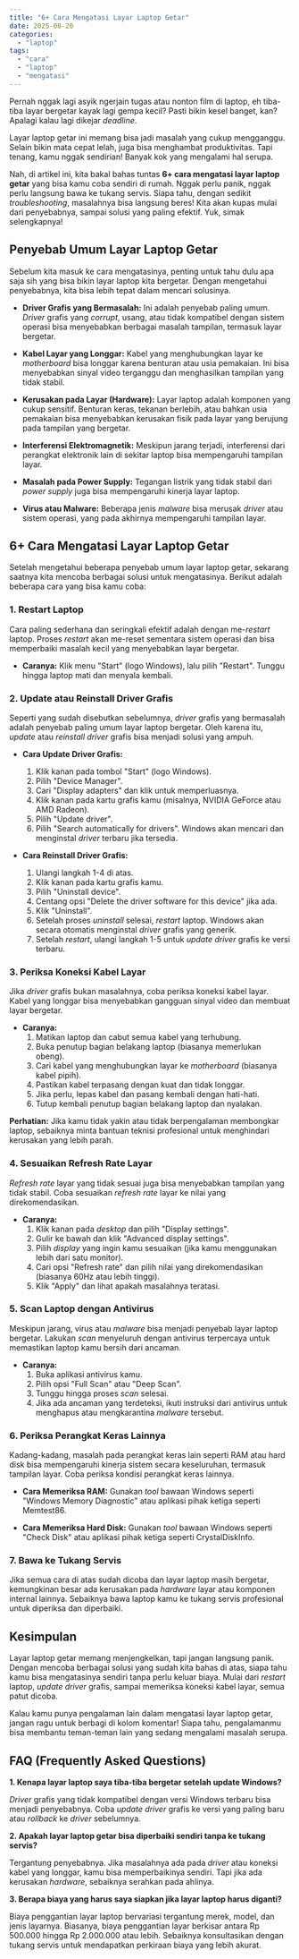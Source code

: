 ```yaml
---
title: "6+ Cara Mengatasi Layar Laptop Getar"
date: 2025-08-20
categories: 
  - "laptop"
tags: 
  - "cara"
  - "laptop"
  - "mengatasi"
---
```


Pernah nggak lagi asyik ngerjain tugas atau nonton film di laptop, eh tiba-tiba layar bergetar kayak lagi gempa kecil? Pasti bikin kesel banget, kan? Apalagi kalau lagi dikejar _deadline_.

Layar laptop getar ini memang bisa jadi masalah yang cukup mengganggu. Selain bikin mata cepat lelah, juga bisa menghambat produktivitas. Tapi tenang, kamu nggak sendirian! Banyak kok yang mengalami hal serupa.

Nah, di artikel ini, kita bakal bahas tuntas **6+ cara mengatasi layar laptop getar** yang bisa kamu coba sendiri di rumah. Nggak perlu panik, nggak perlu langsung bawa ke tukang servis. Siapa tahu, dengan sedikit _troubleshooting_, masalahnya bisa langsung beres! Kita akan kupas mulai dari penyebabnya, sampai solusi yang paling efektif. Yuk, simak selengkapnya!

## Penyebab Umum Layar Laptop Getar

Sebelum kita masuk ke cara mengatasinya, penting untuk tahu dulu apa saja sih yang bisa bikin layar laptop kita bergetar. Dengan mengetahui penyebabnya, kita bisa lebih tepat dalam mencari solusinya.

- **Driver Grafis yang Bermasalah:** Ini adalah penyebab paling umum. _Driver_ grafis yang _corrupt_, usang, atau tidak kompatibel dengan sistem operasi bisa menyebabkan berbagai masalah tampilan, termasuk layar bergetar.
    
- **Kabel Layar yang Longgar:** Kabel yang menghubungkan layar ke _motherboard_ bisa longgar karena benturan atau usia pemakaian. Ini bisa menyebabkan sinyal video terganggu dan menghasilkan tampilan yang tidak stabil.
    
- **Kerusakan pada Layar (Hardware):** Layar laptop adalah komponen yang cukup sensitif. Benturan keras, tekanan berlebih, atau bahkan usia pemakaian bisa menyebabkan kerusakan fisik pada layar yang berujung pada tampilan yang bergetar.
    
- **Interferensi Elektromagnetik:** Meskipun jarang terjadi, interferensi dari perangkat elektronik lain di sekitar laptop bisa mempengaruhi tampilan layar.
    
- **Masalah pada Power Supply:** Tegangan listrik yang tidak stabil dari _power supply_ juga bisa mempengaruhi kinerja layar laptop.
    
- **Virus atau Malware:** Beberapa jenis _malware_ bisa merusak _driver_ atau sistem operasi, yang pada akhirnya mempengaruhi tampilan layar.
    

## 6+ Cara Mengatasi Layar Laptop Getar

Setelah mengetahui beberapa penyebab umum layar laptop getar, sekarang saatnya kita mencoba berbagai solusi untuk mengatasinya. Berikut adalah beberapa cara yang bisa kamu coba:

### 1\. Restart Laptop

Cara paling sederhana dan seringkali efektif adalah dengan me-_restart_ laptop. Proses _restart_ akan me-reset sementara sistem operasi dan bisa memperbaiki masalah kecil yang menyebabkan layar bergetar.

- **Caranya:** Klik menu "Start" (logo Windows), lalu pilih "Restart". Tunggu hingga laptop mati dan menyala kembali.

### 2\. Update atau Reinstall Driver Grafis

Seperti yang sudah disebutkan sebelumnya, _driver_ grafis yang bermasalah adalah penyebab paling umum layar laptop bergetar. Oleh karena itu, _update_ atau _reinstall driver_ grafis bisa menjadi solusi yang ampuh.

- **Cara Update Driver Grafis:**
    
    1. Klik kanan pada tombol "Start" (logo Windows).
    2. Pilih "Device Manager".
    3. Cari "Display adapters" dan klik untuk memperluasnya.
    4. Klik kanan pada kartu grafis kamu (misalnya, NVIDIA GeForce atau AMD Radeon).
    5. Pilih "Update driver".
    6. Pilih "Search automatically for drivers". Windows akan mencari dan menginstal _driver_ terbaru jika tersedia.
- **Cara Reinstall Driver Grafis:**
    
    1. Ulangi langkah 1-4 di atas.
    2. Klik kanan pada kartu grafis kamu.
    3. Pilih "Uninstall device".
    4. Centang opsi "Delete the driver software for this device" jika ada.
    5. Klik "Uninstall".
    6. Setelah proses _uninstall_ selesai, _restart_ laptop. Windows akan secara otomatis menginstal _driver_ grafis yang generik.
    7. Setelah _restart_, ulangi langkah 1-5 untuk _update driver_ grafis ke versi terbaru.

### 3\. Periksa Koneksi Kabel Layar

Jika _driver_ grafis bukan masalahnya, coba periksa koneksi kabel layar. Kabel yang longgar bisa menyebabkan gangguan sinyal video dan membuat layar bergetar.

- **Caranya:**
    1. Matikan laptop dan cabut semua kabel yang terhubung.
    2. Buka penutup bagian belakang laptop (biasanya memerlukan obeng).
    3. Cari kabel yang menghubungkan layar ke _motherboard_ (biasanya kabel pipih).
    4. Pastikan kabel terpasang dengan kuat dan tidak longgar.
    5. Jika perlu, lepas kabel dan pasang kembali dengan hati-hati.
    6. Tutup kembali penutup bagian belakang laptop dan nyalakan.

**Perhatian:** Jika kamu tidak yakin atau tidak berpengalaman membongkar laptop, sebaiknya minta bantuan teknisi profesional untuk menghindari kerusakan yang lebih parah.

### 4\. Sesuaikan Refresh Rate Layar

_Refresh rate_ layar yang tidak sesuai juga bisa menyebabkan tampilan yang tidak stabil. Coba sesuaikan _refresh rate_ layar ke nilai yang direkomendasikan.

- **Caranya:**
    1. Klik kanan pada _desktop_ dan pilih "Display settings".
    2. Gulir ke bawah dan klik "Advanced display settings".
    3. Pilih _display_ yang ingin kamu sesuaikan (jika kamu menggunakan lebih dari satu monitor).
    4. Cari opsi "Refresh rate" dan pilih nilai yang direkomendasikan (biasanya 60Hz atau lebih tinggi).
    5. Klik "Apply" dan lihat apakah masalahnya teratasi.

### 5\. Scan Laptop dengan Antivirus

Meskipun jarang, virus atau _malware_ bisa menjadi penyebab layar laptop bergetar. Lakukan _scan_ menyeluruh dengan antivirus terpercaya untuk memastikan laptop kamu bersih dari ancaman.

- **Caranya:**
    1. Buka aplikasi antivirus kamu.
    2. Pilih opsi "Full Scan" atau "Deep Scan".
    3. Tunggu hingga proses _scan_ selesai.
    4. Jika ada ancaman yang terdeteksi, ikuti instruksi dari antivirus untuk menghapus atau mengkarantina _malware_ tersebut.

### 6\. Periksa Perangkat Keras Lainnya

Kadang-kadang, masalah pada perangkat keras lain seperti RAM atau hard disk bisa mempengaruhi kinerja sistem secara keseluruhan, termasuk tampilan layar. Coba periksa kondisi perangkat keras lainnya.

- **Cara Memeriksa RAM:** Gunakan _tool_ bawaan Windows seperti "Windows Memory Diagnostic" atau aplikasi pihak ketiga seperti Memtest86.
    
- **Cara Memeriksa Hard Disk:** Gunakan _tool_ bawaan Windows seperti "Check Disk" atau aplikasi pihak ketiga seperti CrystalDiskInfo.
    

### 7\. Bawa ke Tukang Servis

Jika semua cara di atas sudah dicoba dan layar laptop masih bergetar, kemungkinan besar ada kerusakan pada _hardware_ layar atau komponen internal lainnya. Sebaiknya bawa laptop kamu ke tukang servis profesional untuk diperiksa dan diperbaiki.

## Kesimpulan

Layar laptop getar memang menjengkelkan, tapi jangan langsung panik. Dengan mencoba berbagai solusi yang sudah kita bahas di atas, siapa tahu kamu bisa mengatasinya sendiri tanpa perlu keluar biaya. Mulai dari _restart_ laptop, _update driver_ grafis, sampai memeriksa koneksi kabel layar, semua patut dicoba.

Kalau kamu punya pengalaman lain dalam mengatasi layar laptop getar, jangan ragu untuk berbagi di kolom komentar! Siapa tahu, pengalamanmu bisa membantu teman-teman lain yang sedang mengalami masalah serupa.

## FAQ (Frequently Asked Questions)

**1\. Kenapa layar laptop saya tiba-tiba bergetar setelah update Windows?**

_Driver_ grafis yang tidak kompatibel dengan versi Windows terbaru bisa menjadi penyebabnya. Coba _update driver_ grafis ke versi yang paling baru atau _rollback_ ke _driver_ sebelumnya.

**2\. Apakah layar laptop getar bisa diperbaiki sendiri tanpa ke tukang servis?**

Tergantung penyebabnya. Jika masalahnya ada pada _driver_ atau koneksi kabel yang longgar, kamu bisa memperbaikinya sendiri. Tapi jika ada kerusakan _hardware_, sebaiknya serahkan pada ahlinya.

**3\. Berapa biaya yang harus saya siapkan jika layar laptop harus diganti?**

Biaya penggantian layar laptop bervariasi tergantung merek, model, dan jenis layarnya. Biasanya, biaya penggantian layar berkisar antara Rp 500.000 hingga Rp 2.000.000 atau lebih. Sebaiknya konsultasikan dengan tukang servis untuk mendapatkan perkiraan biaya yang lebih akurat.
